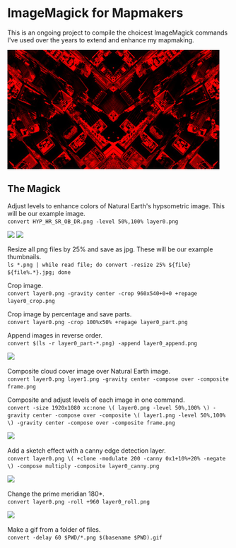 # ImageMagick for Mapmakers

This is an ongoing project to compile the choicest ImageMagick commands I've used over the years to extend and enhance my mapmaking.

<img src="images/newyork.jpg"/>

## The Magick

Adjust levels to enhance colors of Natural Earth's hypsometric image. This will be our example image.  
```convert HYP_HR_SR_OB_DR.png -level 50%,100% layer0.png```

<img src="images/HYP_HR_SR_OB_DR.jpg"/>
<img src="images/layer0.jpg"/>

Resize all png files by 25% and save as jpg. These will be our example thumbnails.  
```ls *.png | while read file; do convert -resize 25% ${file} ${file%.*}.jpg; done```

Crop image.  
```convert layer0.png -gravity center -crop 960x540+0+0 +repage layer0_crop.png```

Crop image by percentage and save parts.  
```convert layer0.png -crop 100%x50% +repage layer0_part.png```

Append images in reverse order.  
```convert $(ls -r layer0_part-*.png) -append layer0_append.png```

<img src="images/layer0_appended.jpg"/>

Composite cloud cover image over Natural Earth image.  
```convert layer0.png layer1.png -gravity center -compose over -composite frame.png```

Composite and adjust levels of each image in one command.  
```convert -size 1920x1080 xc:none \( layer0.png -level 50%,100% \) -gravity center -compose over -composite \( layer1.png -level 50%,100% \) -gravity center -compose over -composite frame.png```

<img src="images/frame.jpg"/>

Add a sketch effect with a canny edge detection layer.  
```convert layer0.png \( +clone -modulate 200 -canny 0x1+10%+20% -negate \) -compose multiply -composite layer0_canny.png```

<img src="images/layer0_canny.jpg"/>

Change the prime meridian 180*.  
```convert layer0.png -roll +960 layer0_roll.png```

<img src="images/layer0_roll.jpg"/>

Make a gif from a folder of files.  
```convert -delay 60 $PWD/*.png $(basename $PWD).gif```

